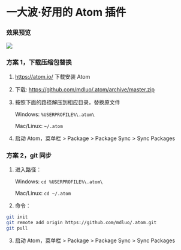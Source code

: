 # 一大波·好用的 Atom 插件

### 效果预览

![](http://i.imgur.com/AqWhyGC.png?1)

### 方案 1，下载压缩包替换

1. https://atom.io/ 下载安装 Atom

2. 下载: https://github.com/mdluo/.atom/archive/master.zip

3. 按照下面的路径解压到相应目录，替换原文件

   Windows: `%USERPROFILE%\.atom\`

   Mac/Linux: `~/.atom`

4. 启动 Atom，菜单栏 > Package > Package Sync > Sync Packages

### 方案 2，git 同步

1. 进入路径：

   Windows: `cd %USERPROFILE%\.atom\`

   Mac/Linux: `cd ~/.atom`

2. 命令：

```bash
git init
git remote add origin https://github.com/mdluo/.atom.git
git pull
```

3. 启动 Atom，菜单栏 > Package > Package Sync > Sync Packages
